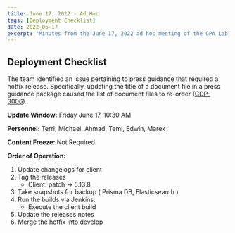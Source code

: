 ```yaml
---
title: June 17, 2022 - Ad Hoc
tags: [Deployment Checklist]
date: 2022-06-17
excerpt: "Minutes from the June 17, 2022 ad hoc meeting of the GPA Lab developer's preparing for the Commons deployment."
---
```


## Deployment Checklist

The team identified an issue pertaining to press guidance that required a hotfix release. Specifically, updating the title of a document file in a press guidance package caused the list of document files to re-order ([CDP-3006](https://design.atlassian.net/browse/CDP-3006)).

**Update Window:** Friday June 17, 10:30 AM

**Personnel:** Terri, Michael, Ahmad, Temi, Edwin, Marek

**Content Freeze:** Not Required

**Order of Operation:**

1. Update changelogs for client
1. Tag the releases
   - Client: patch -> 5.13.8
1. Take snapshots for backup ( Prisma DB, Elasticsearch )
1. Run the builds via Jenkins:
   - Execute the client build
1. Update the releases notes
1. Merge the hotfix into develop
